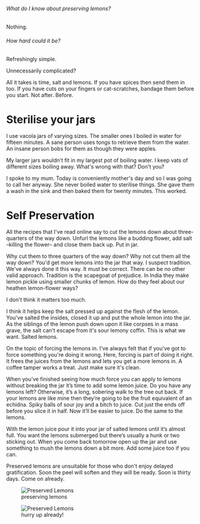 ###### What do I know about preserving lemons?

Nothing.

###### How hard could it be?

Refreshingly simple.

Unnecessarily complicated?

All it takes is time, salt and lemons. If you have spices then send them in too. If you have cuts on your fingers or cat-scratches, bandage them before you start. Not after. Before.

# Sterilise your jars
I use vacola jars of varying sizes. The smaller ones I boiled in water for fifteen minutes. A sane person uses tongs to retrieve them from the water. An insane person bobs for them as though they were apples.

My larger jars wouldn't fit in my largest pot of boiling water. I keep vats of different sizes boiling away. What's wrong with that? Don't you?

I spoke to my mum. Today is conveniently mother's day and so I was going to call her anyway. She never boiled water to sterilise things. She gave them a wash in the sink and then baked them for twenty minutes. This worked.

# Self Preservation
All the recipes that I've read online say to cut the lemons down about three-quarters of the way down. Unfurl the lemons like a budding flower, add salt –killing the flower– and close them back up. Put in jar.

Why cut them to three quarters of the way down? Why not cut them all the way down? You'd get more lemons into the jar that way. I suspect tradition. We've always done it this way. It must be correct. There can be no other valid approach. Tradition is the scapegoat of prejudice. In India they make lemon pickle using smaller chunks of lemon. How do they feel about our heathen lemon-flower ways?

I don't think it matters too much.

I think it helps keep the salt pressed up against the flesh of the lemon. You've salted the insides, closed it up and put the whole lemon into the jar. As the siblings of the lemon push down upon it like corpses in a mass grave, the salt can't escape from it's sour lemony coffin. This is what we want. Salted lemons.

On the topic of forcing the lemons in. I've always felt that if you've got to force something you're doing it wrong. Here, forcing is part of doing it right. It frees the juices from the lemons and lets you get a more lemons in. A coffee tamper works a treat. Just make sure it's clean.

When you’ve finished seeing how much force you can apply to lemons without breaking the jar it’s time to add some lemon juice. Do you have any lemons left? Otherwise, it’s a long, sobering walk to the tree out back. If your lemons are like mine then they’re going to be the fruit equivalent of an echidna. Spiky balls of sour joy and a bitch to juice. Cut just the ends off before you slice it in half. Now it’ll be easier to juice. Do the same to the lemons.

With the lemon juice pour it into your jar of salted lemons until it’s almost full. You want the lemons submerged but there’s usually a hunk or two sticking out. When you come back tomorrow open up the jar and use something to mush the lemons down a bit more. Add some juice too if you can.

Preserved lemons are unsuitable for those who don't enjoy delayed gratification. Soon the peel will soften and they will be ready. Soon is thirty days. Come on already.

<div class="polaroid">
  <figure>
    <img src="/images/food/preserved-lemons.jpg" alt="Preserved Lemons"/>
    <figcaption>preserving lemons</figcaption>
  </figure>

  <figure class="smaller">
    <img src="/images/food/preserving-in-progress.jpg" alt="Preserved Lemons"/>
    <figcaption>hurry up already!</figcaption>
  </figure>
</div>